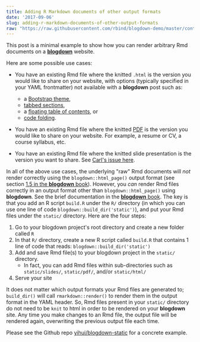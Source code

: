 ```yaml
---
title: Adding R Markdown documents of other output formats
date: '2017-09-06'
slug: adding-r-markdown-documents-of-other-output-formats
raw: "https://raw.githubusercontent.com/rbind/blogdown-demo/master/content/post/2017-09-06-adding-r-markdown-documents-of-other-output-formats.md"
---
```


This post is a minimal example to show how you can render arbitrary Rmd documents on a [**blogdown**](https://github.com/rstudio/blogdown) website. 

Here are some possible use cases:

* You have an existing Rmd file where the knitted `.html` is the version you would like to share on your website, with options (typically specified in your YAML frontmatter) not available with a **blogdown** post such as:
    * a [Bootstrap theme](http://rmarkdown.rstudio.com/html_document_format.html#appearance_and_style), 
    * [tabbed sections](http://rmarkdown.rstudio.com/html_document_format.html#tabbed_sections),
    * a [floating table of contents](http://rmarkdown.rstudio.com/html_document_format.html#floating_toc), or
    * [code folding](http://rmarkdown.rstudio.com/html_document_format.html#code_folding).
    
    
* You have an existing Rmd file where the knitted [PDF](http://rmarkdown.rstudio.com/pdf_document_format.html) is the version you would like to share on your website. For example, a resume or CV, a course syllabus, etc.


* You have an existing Rmd file where the knitted slide presentation is the version you want to share. See [Carl's issue here](https://github.com/rstudio/blogdown/issues/97).

In all of the above use cases, the underlying "raw" Rmd documents will *not* render correctly using the `blogdown::html_page()` output format (see section [1.5 in the **blogdown** book](https://bookdown.org/yihui/blogdown/output-format.html#output-format)). However, you *can* render Rmd files correctly in an output format other than `blogdown::html_page()` using **blogdown**. See the brief documentation in the [**blogdown** book](https://bookdown.org/yihui/blogdown/static-files.html). The key is that you add an R script `build.R` under the `R/` directory (in which you can use one line of code `blogdown::build_dir('static')`), and put your Rmd files under the `static/` directory. Here are the four steps:

1. Go to your blogdown project's root directory and create a new folder called `R`
2. In that `R/` directory, create a new R script called `build.R` that contains 1 line of code that reads: `blogdown::build_dir('static')`
3. Add and save Rmd file(s) to your blogdown project in the `static/` directory. 
    * In fact, you can add Rmd files within sub-directories such as `static/slides/`, `static/pdf/`, and/or `static/html/`
4. Serve your site 

It does not matter which output formats your Rmd files are generated to; `build_dir()` will call `rmarkdown::render()` to render them in the output format in the YAML header. So, Rmd files present in your `static/` directory do not need to be `knit` to html in order to be rendered on your **blogdown** site. Any time you make changes to an Rmd file, the output file will be rendered again, overwriting the previous output file each time.

Please see the Github repo [yihui/blogdown-static](https://github.com/yihui/blogdown-static) for a concrete example.
